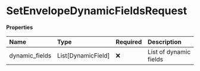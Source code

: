 # SetEnvelopeDynamicFieldsRequest

**Properties**

| Name           | Type               | Required | Description            |
| :------------- | :----------------- | :------- | :--------------------- |
| dynamic_fields | List[DynamicField] | ❌       | List of dynamic fields |

